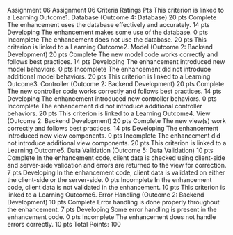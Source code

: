 Assignment 06
Assignment 06
Criteria	Ratings	Pts
This criterion is linked to a Learning Outcome1. Database
(Outcome 4: Database)
20 pts
Complete
The enhancement uses the database effectively and accurately.
14 pts
Developing
The enhancement makes some use of the database.
0 pts
Incomplete
The enhancement does not use the database.
20 pts
This criterion is linked to a Learning Outcome2. Model
(Outcome 2: Backend Development)
20 pts
Complete
The new model code works correctly and follows best practices.
14 pts
Developing
The enhancement introduced new model behaviors.
0 pts
Incomplete
The enhancement did not introduce additional model behaviors.
20 pts
This criterion is linked to a Learning Outcome3. Controller
(Outcome 2: Backend Development)
20 pts
Complete
The new controller code works correctly and follows best practices.
14 pts
Developing
The enhancement introduced new controller behaviors.
0 pts
Incomplete
The enhancement did not introduce additional controller behaviors.
20 pts
This criterion is linked to a Learning Outcome4. View
(Outcome 2: Backend Development)
20 pts
Complete
The new view(s) work correctly and follows best practices.
14 pts
Developing
The enhancement introduced new view components.
0 pts
Incomplete
The enhancement did not introduce additional view components.
20 pts
This criterion is linked to a Learning Outcome5. Data Validation
(Outcome 5: Data Validation)
10 pts
Complete
In the enhancement code, client data is checked using client-side and server-side validation and errors are returned to the view for correction.
7 pts
Developing
In the enhancement code, client data is validated on either the client-side or the server-side.
0 pts
Incomplete
In the enhancement code, client data is not validated in the enhancement.
10 pts
This criterion is linked to a Learning Outcome6. Error Handling
(Outcome 2: Backend Development)
10 pts
Complete
Error handling is done properly throughout the enhancement.
7 pts
Developing
Some error handling is present in the enhancement code.
0 pts
Incomplete
The enhancement does not handle errors correctly.
10 pts
Total Points: 100

